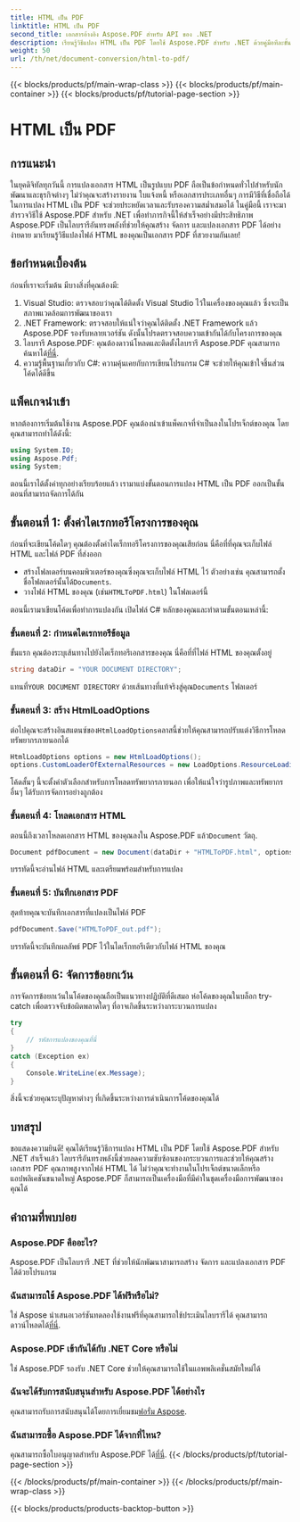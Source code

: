```yaml
---
title: HTML เป็น PDF
linktitle: HTML เป็น PDF
second_title: เอกสารอ้างอิง Aspose.PDF สำหรับ API ของ .NET
description: เรียนรู้วิธีแปลง HTML เป็น PDF โดยใช้ Aspose.PDF สำหรับ .NET ด้วยคู่มือทีละขั้นตอนที่ครอบคลุมนี้
weight: 50
url: /th/net/document-conversion/html-to-pdf/
---
```


{{< blocks/products/pf/main-wrap-class >}}
{{< blocks/products/pf/main-container >}}
{{< blocks/products/pf/tutorial-page-section >}}

# HTML เป็น PDF

## การแนะนำ

ในยุคดิจิทัลทุกวันนี้ การแปลงเอกสาร HTML เป็นรูปแบบ PDF ถือเป็นข้อกำหนดทั่วไปสำหรับนักพัฒนาและธุรกิจต่างๆ ไม่ว่าคุณจะสร้างรายงาน ใบแจ้งหนี้ หรือเอกสารประเภทอื่นๆ การมีวิธีที่เชื่อถือได้ในการแปลง HTML เป็น PDF จะช่วยประหยัดเวลาและรับรองความสม่ำเสมอได้ ในคู่มือนี้ เราจะมาสำรวจวิธีใช้ Aspose.PDF สำหรับ .NET เพื่อทำภารกิจนี้ให้สำเร็จอย่างมีประสิทธิภาพ Aspose.PDF เป็นไลบรารีอันทรงพลังที่ช่วยให้คุณสร้าง จัดการ และแปลงเอกสาร PDF ได้อย่างง่ายดาย มาเรียนรู้วิธีแปลงไฟล์ HTML ของคุณเป็นเอกสาร PDF ที่สวยงามกันเลย!

## ข้อกำหนดเบื้องต้น

ก่อนที่เราจะเริ่มต้น มีบางสิ่งที่คุณต้องมี:

1. Visual Studio: ตรวจสอบว่าคุณได้ติดตั้ง Visual Studio ไว้ในเครื่องของคุณแล้ว ซึ่งจะเป็นสภาพแวดล้อมการพัฒนาของเรา
2. .NET Framework: ตรวจสอบให้แน่ใจว่าคุณได้ติดตั้ง .NET Framework แล้ว Aspose.PDF รองรับหลายเวอร์ชัน ดังนั้นโปรดตรวจสอบความเข้ากันได้กับโครงการของคุณ
3. ไลบรารี Aspose.PDF: คุณต้องดาวน์โหลดและติดตั้งไลบรารี Aspose.PDF คุณสามารถค้นหาได้[ที่นี่](https://releases.aspose.com/pdf/net/).
4. ความรู้พื้นฐานเกี่ยวกับ C#: ความคุ้นเคยกับการเขียนโปรแกรม C# จะช่วยให้คุณเข้าใจชิ้นส่วนโค้ดได้ดีขึ้น

## แพ็คเกจนำเข้า

หากต้องการเริ่มต้นใช้งาน Aspose.PDF คุณต้องนำเข้าแพ็คเกจที่จำเป็นลงในโปรเจ็กต์ของคุณ โดยคุณสามารถทำได้ดังนี้:

```csharp
using System.IO;
using Aspose.Pdf;
using System;
```

ตอนนี้เราได้ตั้งค่าทุกอย่างเรียบร้อยแล้ว เรามาแบ่งขั้นตอนการแปลง HTML เป็น PDF ออกเป็นขั้นตอนที่สามารถจัดการได้กัน

## ขั้นตอนที่ 1: ตั้งค่าไดเรกทอรีโครงการของคุณ

ก่อนที่จะเขียนโค้ดใดๆ คุณต้องตั้งค่าไดเร็กทอรีโครงการของคุณเสียก่อน นี่คือที่ที่คุณจะเก็บไฟล์ HTML และไฟล์ PDF ที่ส่งออก

-  สร้างโฟลเดอร์บนคอมพิวเตอร์ของคุณซึ่งคุณจะเก็บไฟล์ HTML ไว้ ตัวอย่างเช่น คุณสามารถตั้งชื่อโฟลเดอร์นั้นได้`Documents`.
-  วางไฟล์ HTML ของคุณ (เช่น`HTMLToPDF.html`) ในโฟลเดอร์นี้

ตอนนี้เรามาเขียนโค้ดเพื่อทำการแปลงกัน เปิดไฟล์ C# หลักของคุณและทำตามขั้นตอนเหล่านี้:

### ขั้นตอนที่ 2: กำหนดไดเรกทอรีข้อมูล

ขั้นแรก คุณต้องระบุเส้นทางไปยังไดเร็กทอรีเอกสารของคุณ นี่คือที่ที่ไฟล์ HTML ของคุณตั้งอยู่

```csharp
string dataDir = "YOUR DOCUMENT DIRECTORY";
```

 แทนที่`YOUR DOCUMENT DIRECTORY` ด้วยเส้นทางที่แท้จริงสู่คุณ`Documents` โฟลเดอร์

### ขั้นตอนที่ 3: สร้าง HtmlLoadOptions

ต่อไปคุณจะสร้างอินสแตนซ์ของ`HtmlLoadOptions`คลาสนี้ช่วยให้คุณสามารถปรับแต่งวิธีการโหลดทรัพยากรภายนอกได้

```csharp
HtmlLoadOptions options = new HtmlLoadOptions();
options.CustomLoaderOfExternalResources = new LoadOptions.ResourceLoadingStrategy(SamePictureLoader);
```

โค้ดสั้นๆ นี้จะตั้งค่าตัวเลือกสำหรับการโหลดทรัพยากรภายนอก เพื่อให้แน่ใจว่ารูปภาพและทรัพยากรอื่นๆ ได้รับการจัดการอย่างถูกต้อง

### ขั้นตอนที่ 4: โหลดเอกสาร HTML

 ตอนนี้ถึงเวลาโหลดเอกสาร HTML ของคุณลงใน Aspose.PDF แล้ว`Document` วัตถุ.

```csharp
Document pdfDocument = new Document(dataDir + "HTMLToPDF.html", options);
```

บรรทัดนี้จะอ่านไฟล์ HTML และเตรียมพร้อมสำหรับการแปลง

### ขั้นตอนที่ 5: บันทึกเอกสาร PDF

สุดท้ายคุณจะบันทึกเอกสารที่แปลงเป็นไฟล์ PDF

```csharp
pdfDocument.Save("HTMLToPDF_out.pdf");
```

บรรทัดนี้จะบันทึกผลลัพธ์ PDF ไว้ในไดเร็กทอรีเดียวกับไฟล์ HTML ของคุณ

## ขั้นตอนที่ 6: จัดการข้อยกเว้น

การจัดการข้อยกเว้นในโค้ดของคุณถือเป็นแนวทางปฏิบัติที่ดีเสมอ ห่อโค้ดของคุณในบล็อก try-catch เพื่อตรวจจับข้อผิดพลาดใดๆ ที่อาจเกิดขึ้นระหว่างกระบวนการแปลง

```csharp
try
{
    // รหัสการแปลงของคุณที่นี่
}
catch (Exception ex)
{
    Console.WriteLine(ex.Message);
}
```

สิ่งนี้จะช่วยคุณระบุปัญหาต่างๆ ที่เกิดขึ้นระหว่างการดำเนินการโค้ดของคุณได้

## บทสรุป

ขอแสดงความยินดี! คุณได้เรียนรู้วิธีการแปลง HTML เป็น PDF โดยใช้ Aspose.PDF สำหรับ .NET สำเร็จแล้ว ไลบรารีอันทรงพลังนี้ช่วยลดความซับซ้อนของกระบวนการและช่วยให้คุณสร้างเอกสาร PDF คุณภาพสูงจากไฟล์ HTML ได้ ไม่ว่าคุณจะทำงานในโปรเจ็กต์ขนาดเล็กหรือแอปพลิเคชันขนาดใหญ่ Aspose.PDF ก็สามารถเป็นเครื่องมือที่มีค่าในชุดเครื่องมือการพัฒนาของคุณได้

## คำถามที่พบบ่อย

### Aspose.PDF คืออะไร?
Aspose.PDF เป็นไลบรารี .NET ที่ช่วยให้นักพัฒนาสามารถสร้าง จัดการ และแปลงเอกสาร PDF ได้ด้วยโปรแกรม

### ฉันสามารถใช้ Aspose.PDF ได้ฟรีหรือไม่?
 ใช่ Aspose นำเสนอเวอร์ชันทดลองใช้งานฟรีที่คุณสามารถใช้ประเมินไลบรารีได้ คุณสามารถดาวน์โหลดได้[ที่นี่](https://releases.aspose.com/).

### Aspose.PDF เข้ากันได้กับ .NET Core หรือไม่
ใช่ Aspose.PDF รองรับ .NET Core ช่วยให้คุณสามารถใช้ในแอพพลิเคชั่นสมัยใหม่ได้

### ฉันจะได้รับการสนับสนุนสำหรับ Aspose.PDF ได้อย่างไร
 คุณสามารถรับการสนับสนุนได้โดยการเยี่ยมชม[ฟอรั่ม Aspose](https://forum.aspose.com/c/pdf/10).

### ฉันสามารถซื้อ Aspose.PDF ได้จากที่ไหน?
 คุณสามารถซื้อใบอนุญาตสำหรับ Aspose.PDF ได้[ที่นี่](https://purchase.aspose.com/buy).
{{< /blocks/products/pf/tutorial-page-section >}}

{{< /blocks/products/pf/main-container >}}
{{< /blocks/products/pf/main-wrap-class >}}

{{< blocks/products/products-backtop-button >}}
